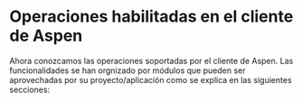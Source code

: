 # Operaciones habilitadas en el cliente de Aspen

Ahora conozcamos las operaciones soportadas por el cliente de Aspen. Las funcionalidades se han orgnizado por módulos que pueden ser aprovechadas por su proyecto/aplicación como se explica en las siguientes secciones: